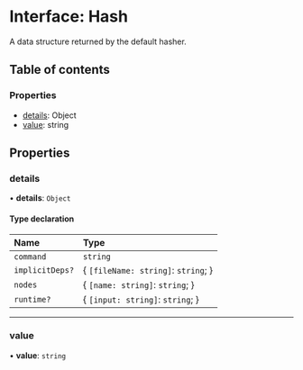# Interface: Hash

A data structure returned by the default hasher.

## Table of contents

### Properties

- [details](/reference/core-api/devkit/documents/Hash#details): Object
- [value](/reference/core-api/devkit/documents/Hash#value): string

## Properties

### details

• **details**: `Object`

#### Type declaration

| Name            | Type                                 |
| :-------------- | :----------------------------------- |
| `command`       | `string`                             |
| `implicitDeps?` | \{ `[fileName: string]`: `string`; } |
| `nodes`         | \{ `[name: string]`: `string`; }     |
| `runtime?`      | \{ `[input: string]`: `string`; }    |

---

### value

• **value**: `string`
